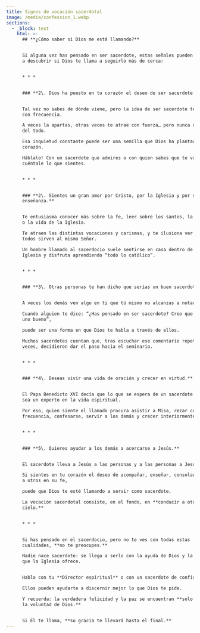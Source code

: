 ```yaml
---
title: Signos de vocación sacerdotal
image: /media/confession_1.webp
sections:
  - _block: text
    html: >-
      ## **¿Cómo saber si Dios me está llamando?**


      Si alguna vez has pensado en ser sacerdote, estas señales pueden ayudarte
      a descubrir si Dios te llama a seguirlo más de cerca:


      * * *


      ### **2\. Dios ha puesto en tu corazón el deseo de ser sacerdote.**


      Tal vez no sabes de dónde viene, pero la idea de ser sacerdote te ronda
      con frecuencia.  

      A veces la apartas, otras veces te atrae con fuerza… pero nunca desaparece
      del todo.  

      Esa inquietud constante puede ser una semilla que Dios ha plantado en tu
      corazón.  

      Háblalo! Con un sacerdote que admires o con quien sabes que te va ayudar y
      cuéntale lo que sientes.


      * * *


      ### **2\. Sientes un gran amor por Cristo, por la Iglesia y por su
      enseñanza.**


      Te entusiasma conocer más sobre la fe, leer sobre los santos, la doctrina
      o la vida de la Iglesia.  

      Te atraen las distintas vocaciones y carismas, y te ilusiona ver cómo
      todos sirven al mismo Señor.  

      Un hombre llamado al sacerdocio suele sentirse en casa dentro de la
      Iglesia y disfruta aprendiendo “todo lo católico”.


      * * *


      ### **3\. Otras personas te han dicho que serías un buen sacerdote.**


      A veces los demás ven algo en ti que tú mismo no alcanzas a notar.  

      Cuando alguien te dice: “¿Has pensado en ser sacerdote? Creo que serías
      uno bueno”,  

      puede ser una forma en que Dios te habla a través de ellos.  

      Muchos sacerdotes cuentan que, tras escuchar ese comentario repetidas
      veces, decidieron dar el paso hacia el seminario.


      * * *


      ### **4\. Deseas vivir una vida de oración y crecer en virtud.**


      El Papa Benedicto XVI decía que lo que se espera de un sacerdote es que
      sea un experto en la vida espiritual.  

      Por eso, quien siente el llamado procura asistir a Misa, rezar con
      frecuencia, confesarse, servir a los demás y crecer interiormente.


      * * *


      ### **5\. Quieres ayudar a los demás a acercarse a Jesús.**


      El sacerdote lleva a Jesús a las personas y a las personas a Jesús.  

      Si sientes en tu corazón el deseo de acompañar, enseñar, consolar o guiar
      a otros en su fe,  

      puede que Dios te esté llamando a servir como sacerdote.  

      La vocación sacerdotal consiste, en el fondo, en **conducir a otros al
      cielo.**


      * * *


      Si has pensado en el sacerdocio, pero no te ves con todas estas
      cualidades, **no te preocupes.**  

      Nadie nace sacerdote: se llega a serlo con la ayuda de Dios y la formación
      que la Iglesia ofrece.


      Habla con tu **Director espiritual** o con un sacerdote de confianza.  

      Ellos pueden ayudarte a discernir mejor lo que Dios te pide.  

      Y recuerda: la verdadera felicidad y la paz se encuentran **solo siguiendo
      la voluntad de Dios.**


      Si Él te llama, **su gracia te llevará hasta el final.**
---
```

